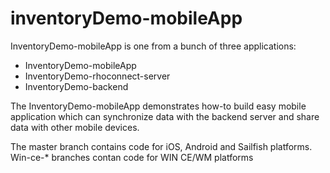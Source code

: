 # inventoryDemo-mobileApp

InventoryDemo-mobileApp is one from a bunch of three applications:
*  InventoryDemo-mobileApp
*  InventoryDemo-rhoconnect-server
*  InventoryDemo-backend

The InventoryDemo-mobileApp demonstrates how-to build easy mobile application which can synchronize data with the backend server and share data with other mobile devices.

The master branch contains code for iOS, Android and Sailfish platforms. 
Win-ce-* branches contan code for WIN CE/WM platforms
